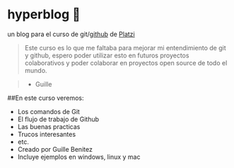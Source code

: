 
# hyperblog :blue_heart:
un blog para el curso de git/[github](https://github.com/ "github") de [Platzi](https://platzi.com/ "Platzi")

> Este curso es lo que me faltaba para mejorar mi entendimiento de git y github, espero poder utilizar esto en futuros proyectos colaborativos y poder colaborar en proyectos open source de todo el mundo.

> - Guille

##En este curso veremos:

- Los comandos de Git
- El flujo de trabajo de Github
- Las buenas practicas
- Trucos interesantes
- etc.
- Creado por Guille Benitez
- Incluye ejemplos en windows, linux y mac